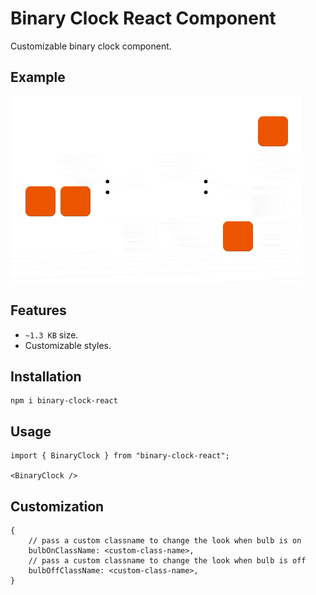 # Binary Clock React Component
Customizable binary clock component.

## Example
![Sample](./assets/sample.gif)

## Features
- `~1.3 KB` size.
- Customizable styles.

## Installation
```
npm i binary-clock-react
```

## Usage
```
import { BinaryClock } from "binary-clock-react";

<BinaryClock />
```

## Customization
```
{
    // pass a custom classname to change the look when bulb is on
    bulbOnClassName: <custom-class-name>,
    // pass a custom classname to change the look when bulb is off
    bulbOffClassName: <custom-class-name>,
}
```


